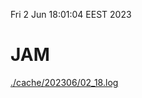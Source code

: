 Fri  2 Jun 18:01:04 EEST 2023
# JAM
<a href='./cache/202306/02_18.log'>./cache/202306/02_18.log</a>
